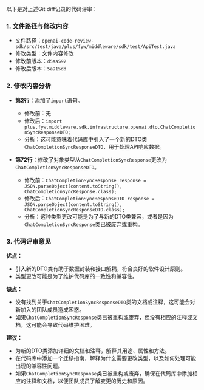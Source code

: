 以下是对上述Git diff记录的代码评审：

### 1. 文件路径与修改内容
- 文件路径：`openai-code-review-sdk/src/test/java/plus/fyw/middleware/sdk/test/ApiTest.java`
- 修改类型：文件内容修改
- 修改前版本：`d5aa592`
- 修改后版本：`5a915dd`

### 2. 修改内容分析
- **第2行**：添加了`import`语句。
  - 修改前：无
  - 修改后：`import plus.fyw.middleware.sdk.infrastructure.openai.dto.ChatCompletionSyncResponseDTO;`
  - 分析：这可能意味着代码库中引入了一个新的DTO类`ChatCompletionSyncResponseDTO`，用于处理API响应数据。

- **第72行**：修改了对象类型从`ChatCompletionSyncResponse`更改为`ChatCompletionSyncResponseDTO`。
  - 修改前：`ChatCompletionSyncResponse response = JSON.parseObject(content.toString(), ChatCompletionSyncResponse.class);`
  - 修改后：`ChatCompletionSyncResponseDTO response = JSON.parseObject(content.toString(), ChatCompletionSyncResponseDTO.class);`
  - 分析：这种类型更改可能是为了与新的DTO类兼容，或者是因为`ChatCompletionSyncResponse`类已被废弃或重构。

### 3. 代码评审意见

**优点：**
- 引入新的DTO类有助于数据封装和接口解耦，符合良好的软件设计原则。
- 类型更改可能是为了维护代码库的一致性和兼容性。

**缺点：**
- 没有找到关于`ChatCompletionSyncResponseDTO`类的文档或注释，这可能会对新加入的团队成员造成困惑。
- 如果`ChatCompletionSyncResponse`类已被重构或废弃，但没有相应的注释或文档，这可能会导致代码维护困难。

**建议：**
- 为新的DTO类添加详细的文档和注释，解释其用途、属性和方法。
- 在代码库中添加一个迁移指南，解释为什么需要更改类型，以及如何处理可能出现的兼容性问题。
- 如果`ChatCompletionSyncResponse`类已被重构或废弃，确保在代码库中添加相应的注释和文档，以便团队成员了解变更的历史和原因。